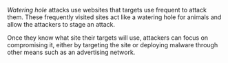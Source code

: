 
*Watering hole* attacks use websites that targets use frequent to attack them. These frequently visited sites act like a watering hole for animals and allow the attackers to stage an attack.

Once they know what site their targets will use, attackers can focus on compromising it, either by targeting the site or deploying malware through other means such as an advertising network.